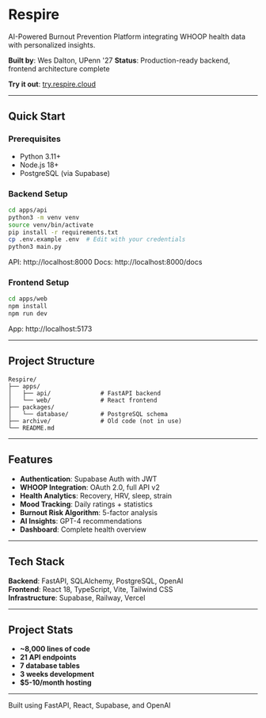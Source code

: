 # Respire

AI-Powered Burnout Prevention Platform integrating WHOOP health data with personalized insights.

**Built by**: Wes Dalton, UPenn '27
**Status**: Production-ready backend, frontend architecture complete

**Try it out**: [try.respire.cloud](https://try.respire.cloud)

---

## Quick Start

### Prerequisites
- Python 3.11+
- Node.js 18+
- PostgreSQL (via Supabase)

### Backend Setup
```bash
cd apps/api
python3 -m venv venv
source venv/bin/activate
pip install -r requirements.txt
cp .env.example .env  # Edit with your credentials
python3 main.py
```
API: http://localhost:8000
Docs: http://localhost:8000/docs

### Frontend Setup
```bash
cd apps/web
npm install
npm run dev
```
App: http://localhost:5173

---

## Project Structure

```
Respire/
├── apps/
│   ├── api/              # FastAPI backend
│   └── web/              # React frontend
├── packages/
│   └── database/         # PostgreSQL schema
├── archive/              # Old code (not in use)
└── README.md
```

---

## Features

- **Authentication**: Supabase Auth with JWT
- **WHOOP Integration**: OAuth 2.0, full API v2
- **Health Analytics**: Recovery, HRV, sleep, strain
- **Mood Tracking**: Daily ratings + statistics
- **Burnout Risk Algorithm**: 5-factor analysis
- **AI Insights**: GPT-4 recommendations
- **Dashboard**: Complete health overview

---

## Tech Stack

**Backend**: FastAPI, SQLAlchemy, PostgreSQL, OpenAI  
**Frontend**: React 18, TypeScript, Vite, Tailwind CSS  
**Infrastructure**: Supabase, Railway, Vercel

---

## Project Stats

- **~8,000 lines of code**
- **21 API endpoints**
- **7 database tables**
- **3 weeks development**
- **$5-10/month hosting**

---

Built using FastAPI, React, Supabase, and OpenAI
